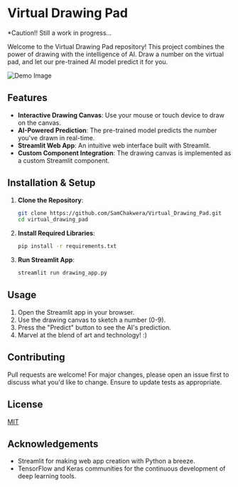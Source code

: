 # Virtual Drawing Pad

*Caution!! Still a work in progress...

Welcome to the Virtual Drawing Pad repository! This project combines the power of drawing with the intelligence of AI. Draw a number on the virtual pad, and let our pre-trained AI model predict it for you.

![Demo Image](path_to_demo_image.png)  <!-- You can replace this with an actual path to a demo image or gif -->

## Features

- **Interactive Drawing Canvas**: Use your mouse or touch device to draw on the canvas.
- **AI-Powered Prediction**: The pre-trained model predicts the number you've drawn in real-time.
- **Streamlit Web App**: An intuitive web interface built with Streamlit.
- **Custom Component Integration**: The drawing canvas is implemented as a custom Streamlit component.

## Installation & Setup

1. **Clone the Repository**:
    ```bash
    git clone https://github.com/SamChakwera/Virtual_Drawing_Pad.git
    cd virtual_drawing_pad
    ```

2. **Install Required Libraries**:
    ```bash
    pip install -r requirements.txt
    ```

3. **Run Streamlit App**:
    ```bash
    streamlit run drawing_app.py
    ```

## Usage

1. Open the Streamlit app in your browser.
2. Use the drawing canvas to sketch a number (0-9).
3. Press the "Predict" button to see the AI's prediction.
4. Marvel at the blend of art and technology! :)

## Contributing

Pull requests are welcome! For major changes, please open an issue first to discuss what you'd like to change. Ensure to update tests as appropriate.

## License

[MIT](https://choosealicense.com/licenses/mit/)

## Acknowledgements

- Streamlit for making web app creation with Python a breeze.
- TensorFlow and Keras communities for the continuous development of deep learning tools.
